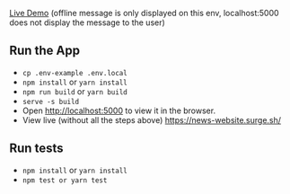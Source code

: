 [Live Demo](https://news-website.surge.sh/) (offline message is only displayed on this env, localhost:5000 does not display the message to the user)

## Run the App

- `cp .env-example .env.local`
- `npm install` or `yarn install`
- `npm run build` or `yarn build`
- `serve -s build`
- Open [http://localhost:5000](http://localhost:5000) to view it in the browser.
- View live (without all the steps above) https://news-website.surge.sh/

## Run tests

- `npm install` or `yarn install`
- `npm test or yarn test`
